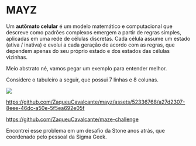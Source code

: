 # MAYZ

Um **autômato celular** é um modelo matemático e computacional que descreve como padrões complexos emergem a partir de regras simples, aplicadas em uma rede de células discretas. Cada célula assume um estado (ativa / inativa) e evolui a cada geração de acordo com as regras, que dependem apenas do seu próprio estado e dos estados das células vizinhas.

Meio abstrato né, vamos pegar um exemplo para entender melhor.

Considere o tabuleiro a seguir, que possui 7 linhas e 8 colunas.


<p align="center">
  <img src="https://github.com/ZaqueuCavalcante/syki/blob/master/Posts/000DomainEvents/clean_async_processing.gif?raw=true" style="display: block; margin: 0 auto" />
</p>






https://github.com/ZaqueuCavalcante/mayz/assets/52336768/a27d2307-8eee-46dc-a50e-5f5ea692e05f

https://github.com/ZaqueuCavalcante/maze-challenge



Encontrei esse problema em um desafio da Stone anos atrás, que coordenado pelo pessoal da Sigma Geek.
